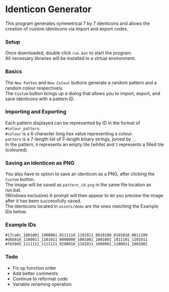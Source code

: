 # Identicon Generator
This program generates symmetrical 7 by 7 identicons and allows the creation of custom identicons via import and export codes.

### Setup
Once downloaded, double click `run.bat` to start the program.  
All necessary libraries will be installed in a virtual environment.  

### Basics
The `New Patten` and `New Colour` buttons generate a random pattern and a random colour respectively.  
The `Custom` button brings up a dialog that allows you to import, export, and save identicons with a pattern ID.  

### Importing and Exporting
Each pattern displayed can be represented by ID in the format of `#colour_pattern`.  
`#colour` is a 6 character long hex value representing a colour.  
`pattern` is a 7-length list of 7-length binary strings, joined by `_`.  
In the pattern, `0` represents an empty tile (white) and `1` represents a filled tile (coloured).  

### Saving an Identicon as PNG
You also have to option to save an identicon as a PNG, after clicking the `Custom` button.  
The image will be saved as `pattern_id.png` in the same file location as run.bat.  
(Windows exclusive) A prompt will then appear to let you preview the image after it has been successfully saved.  
The identicons located in `assets/demo` are the ones matching the Example IDs below.  

### Example IDs
`#17ca0c_1001001_1000001_0111110_1101011_0010100_0101010_0011100`
`#d8b016_1100011_1101011_0000000_1001001_1001001_1011101_1101011`
`#fb50d5_1111111_1111111_0100010_1101011_1000001_1100011_1001001`

### Todo
- Fix up function order
- Add better comments
- Continue to reformat code
- Variable renaming operation
